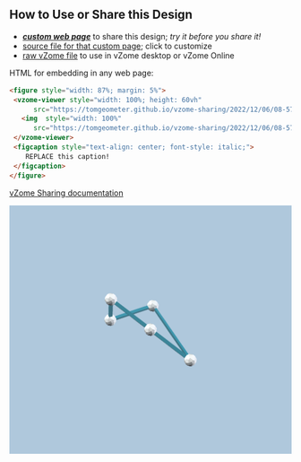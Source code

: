 
## How to Use or Share this Design

 - [***custom web page***][post] to share this design; *try it before you share it!*
 - [source file for that custom page][source]; click to customize
 - [raw vZome file][raw] to use in vZome desktop or vZome Online
 
 HTML for embedding in any web page:
 ```html
<figure style="width: 87%; margin: 5%">
  <vzome-viewer style="width: 100%; height: 60vh"
       src="https://tomgeometer.github.io/vzome-sharing/2022/12/06/08-57-37-ProofBlue/ProofBlue.vZome" >
    <img  style="width: 100%"
       src="https://tomgeometer.github.io/vzome-sharing/2022/12/06/08-57-37-ProofBlue/ProofBlue.png" >
  </vzome-viewer>
  <figcaption style="text-align: center; font-style: italic;">
     REPLACE this caption!
  </figcaption>
</figure>
 ```

[vZome Sharing documentation](https://vzome.github.io/vzome/sharing.html#how-it-works)

![Image](<ProofBlue.png>)


[post]: <https://tomgeometer.github.io/vzome-sharing/2022/12/06/ProofBlue-08-57-37.html>
[source]: <https://github.com/tomgeometer/vzome-sharing/edit/main/_posts/2022-12-06-ProofBlue-08-57-37.md>
[raw]: <https://raw.githubusercontent.com/tomgeometer/vzome-sharing/main/2022/12/06/08-57-37-ProofBlue/ProofBlue.vZome>